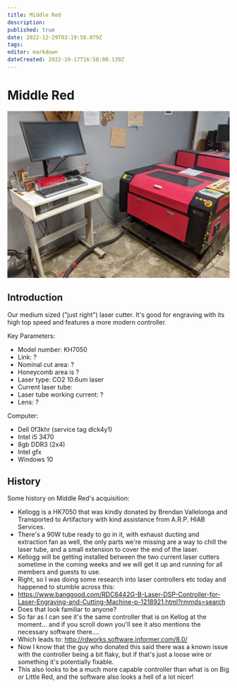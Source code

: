 ```yaml
---
title: Middle Red
description: 
published: true
date: 2022-12-29T03:19:58.079Z
tags: 
editor: markdown
dateCreated: 2022-10-17T16:58:00.139Z
---
```


# Middle Red

![middle_red_photo.jpg](/tools/lasers/middle_red_photo.jpg)

## Introduction

Our medium sized ("just right") laser cutter. It's good for engraving with its high top speed and features a more modern controller.

Key Parameters:

-   Model number: KH7050
-   Link: ?
-   Nominal cut area: ?
-   Honeycomb area is ?
-   Laser type: CO2 10.6um laser
-   Current laser tube:
-   Laser tube working current: ?
-   Lens: ?

Computer:

-   Dell 0f3khr (service tag dlck4y1)
-   Intel i5 3470
-   8gb DDR3 (2x4)
-   Intel gfx
-   Windows 10

## History

Some history on Middle Red's acquisition:

-   Kellogg is a HK7050 that was kindly donated by Brendan Vallelonga and Transported to Artifactory with kind assistance from A.R.P. HIAB Services.
-   There's a 90W tube ready to go in it, with exhaust ducting and extraction fan as well, the only parts we're missing are a way to chill the laser tube, and a small extension to cover the end of the laser.
-   Kellogg will be getting installed between the two current laser cutters sometime in the coming weeks and we will get it up and running for all members and guests to use.
-   Right, so I was doing some research into laser controllers etc today and happened to stumble across this:
-   <https://www.banggood.com/RDC6442G-B-Laser-DSP-Controller-for-Laser-Engraving-and-Cutting-Machine-p-1218921.html?rmmds=search>
-   Does that look familiar to anyone?
-   So far as I can see it's the same controller that is on Kellog at the moment... and if you scroll down you'll see it also mentions the necessary software there....
-   Which leads to: <http://rdworks.software.informer.com/8.0/>
-   Now I know that the guy who donated this said there was a known issue with the controller being a bit flaky, but if that's just a loose wire or something it's potentially fixable.
-   This also looks to be a much more capable controller than what is on Big or Little Red, and the software also looks a hell of a lot nicer!
